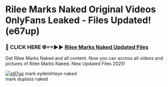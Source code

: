 # Rilee Marks Naked Original Videos 0nlyFans Leaked - Files Updated! (e67up)

<h3>🔴 CLICK HERE 🌐==►► <a href="https://tinyurl.com/up5wt9bj" rel="nofollow">Rilee Marks Naked Updated Files</a></h3>

Get Rilee Marks Naked and all content. Now you can access all videos and pictures of Rilee Marks Naked. New Updated Files 2025!

[![e67up](https://i.imgur.com/ABiUzMV.gif)](https://tinyurl.com/up5wt9bj)
mark eydelshteyn naked<br>
mark duplass naked